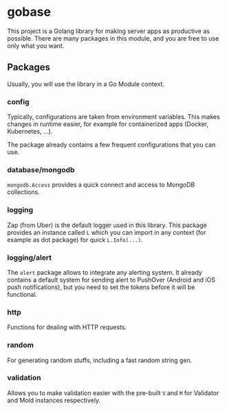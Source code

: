 # gobase

This project is a Golang library for making server apps as productive as possible. There are many packages in this
module, and you are free to use only what you want.

## Packages

Usually, you will use the library in a Go Module context.

### config

Typically, configurations are taken from environment variables. This makes changes in runtime easier, for example for
containerized apps (Docker, Kubernetes, ...).

The package already contains a few frequent configurations that you can use.

### database/mongodb

`mongodb.Access` provides a quick connect and access to MongoDB collections.

### logging

Zap (from Uber) is the default logger used in this library. This package provides an instance called `L` which you can
import in any context (for example as dot package) for quick `L.Info(...)`.

### logging/alert

The `alert` package allows to integrate any alerting system. It already contains a default system for sending alert to
PushOver (Android and iOS push notifications), but you need to set the tokens before it will be functional.

### http

Functions for dealing with HTTP requests.

### random

For generating random stuffs, including a fast random string gen.

### validation

Allows you to make validation easier with the pre-built `V` and `M` for Validator and Mold instances respectively.
